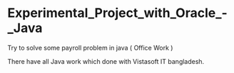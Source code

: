 # Experimental_Project_with_Oracle_-_Java
Try to solve some payroll problem in java ( Office Work )


There have all Java work which done with Vistasoft IT bangladesh.
